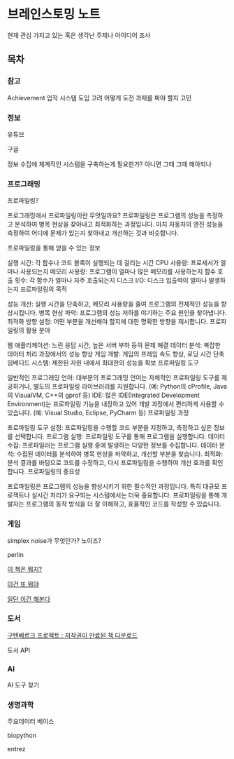 # 브레인스토밍 노트

현재 관심 가지고 있는 혹은 생각난 주제나 아이디어 조사

## 목차

### 참고

Achievement 업적 시스템 도입 고려
어떻게 도전 과제를 짜야 할지 고민

### 정보

유튜브

구글 

정보 수집에 체계적인 시스템을 구축하는게 필요한가? 아니면 그때 그때 해야되나 

### 프로그래밍

프로파일링?

프로그래밍에서 프로파일링이란 무엇일까요?
프로파일링은 프로그램의 성능을 측정하고 분석하여 병목 현상을 찾아내고 최적화하는 과정입니다. 마치 자동차의 엔진 성능을 측정하여 어디에 문제가 있는지 찾아내고 개선하는 것과 비슷합니다.

프로파일링을 통해 얻을 수 있는 정보

실행 시간: 각 함수나 코드 블록이 실행되는 데 걸리는 시간
CPU 사용량: 프로세서가 얼마나 사용되는지
메모리 사용량: 프로그램이 얼마나 많은 메모리를 사용하는지
함수 호출 횟수: 각 함수가 얼마나 자주 호출되는지
디스크 I/O: 디스크 입출력이 얼마나 발생하는지
프로파일링의 목적

성능 개선: 실행 시간을 단축하고, 메모리 사용량을 줄여 프로그램의 전체적인 성능을 향상시킵니다.
병목 현상 파악: 프로그램의 성능 저하를 야기하는 주요 원인을 찾아냅니다.
최적화 방향 설정: 어떤 부분을 개선해야 할지에 대한 명확한 방향을 제시합니다.
프로파일링의 활용 분야

웹 애플리케이션: 느린 응답 시간, 높은 서버 부하 등의 문제 해결
데이터 분석: 복잡한 데이터 처리 과정에서의 성능 향상
게임 개발: 게임의 프레임 속도 향상, 로딩 시간 단축
임베디드 시스템: 제한된 자원 내에서 최대한의 성능을 확보
프로파일링 도구

일반적인 프로그래밍 언어: 대부분의 프로그래밍 언어는 자체적인 프로파일링 도구를 제공하거나, 별도의 프로파일링 라이브러리를 지원합니다. (예: Python의 cProfile, Java의 VisualVM, C++의 gprof 등)
IDE: 많은 IDE(Integrated Development Environment)는 프로파일링 기능을 내장하고 있어 개발 과정에서 편리하게 사용할 수 있습니다. (예: Visual Studio, Eclipse, PyCharm 등)
프로파일링 과정

프로파일링 도구 설정: 프로파일링을 수행할 코드 부분을 지정하고, 측정하고 싶은 정보를 선택합니다.
프로그램 실행: 프로파일링 도구를 통해 프로그램을 실행합니다.
데이터 수집: 프로파일러는 프로그램 실행 중에 발생하는 다양한 정보를 수집합니다.
데이터 분석: 수집된 데이터를 분석하여 병목 현상을 파악하고, 개선할 부분을 찾습니다.
최적화: 분석 결과를 바탕으로 코드를 수정하고, 다시 프로파일링을 수행하여 개선 효과를 확인합니다.
프로파일링의 중요성

프로파일링은 프로그램의 성능을 향상시키기 위한 필수적인 과정입니다. 특히 대규모 프로젝트나 실시간 처리가 요구되는 시스템에서는 더욱 중요합니다. 프로파일링을 통해 개발자는 프로그램의 동작 방식을 더 잘 이해하고, 효율적인 코드를 작성할 수 있습니다.

### 게임

simplex noise가 무엇인가? 노이즈? 

perlin

[이 책은 뭐지?](https://thebookofshaders.com/00/?lan=kr)

[이건 또 뭐야](https://processing.org/)

[일단 이건 해본다](https://github.com/kaleidawave/islands)

### 도서

[구텐베르크 프로젝트 : 저작권이 만료된 책 다운로드](https://www.gutenberg.org/browse/scores/top)

도서 API

### AI

AI 도구 찾기

### 생명과학

주요데이터 베이스

biopython 

entrez

